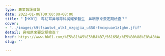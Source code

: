 ```yaml
---
type: 專業醫護資訊
date: 2022-01-08T00:00:00+08:00
title: "【HK01】 專訪耳鼻喉專科吳耀榮醫生　鼻咽原來要定期檢查？"
cover:
- "../images/k9tfsautwt_ulkl_mzgqjia_u850rfmcxpuae1z1ghm.jfif"
detail: 鼻咽原來要定期檢查？
href: https://www.hk01.com/%E5%81%A5%E5%BA%B7/561658/%E5%B0%88%E8%A8%AA%E8%80%B3%E9%BC%BB%E5%96%89%E5%B0%88%E7%A7%91%E5%90%B3%E8%80%80%E6%A6%AE%E9%86%AB%E7%94%9F-%E9%BC%BB%E5%92%BD%E5%8E%9F%E4%BE%86%E8%A6%81%E5%AE%9A%E6%9C%9F%E6%AA%A2%E6%9F%A5
slug: ''

---
```

